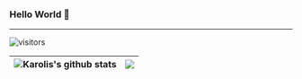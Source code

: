 ### Hello World 👋

---

![visitors](https://visitor-badge.glitch.me/badge?page_id=karolinskis.karolinskis)

| <img align="center" src="https://github-readme-stats.vercel.app/api?username=Karolinskis&show_icons=true&include_all_commits=true&theme=dark&hide_border=true" alt="Karolis's github stats" /> | <img align="center" src="https://github-readme-stats.vercel.app/api/top-langs/?username=Karolinskis&layout=compact&theme=dark&hide_border=true" /> |
| ------------- | ------------- |
